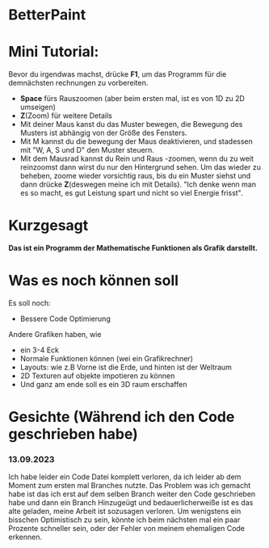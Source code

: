 # BetterPaint



# Mini Tutorial:

Bevor du irgendwas machst, drücke **F1**, um das Programm für die demnächsten rechnungen zu vorbereiten.

*  **Space** fürs Rauszoomen (aber beim ersten mal, ist es von 1D zu 2D umseigen)
*  **Z**(Zoom) für weitere Details
*  Mit deiner Maus kanst du das Muster bewegen, die Bewegung des Musters ist abhängig von der Größe des Fensters.
*  Mit M kannst du die bewegung der Maus deaktivieren, und stadessen mit "W, A, S und D" den Muster steuern.
*  Mit dem Mausrad kannst du Rein und Raus -zoomen, wenn du zu weit reinzoomst dann wirst du nur den Hintergrund sehen.
   Um das wieder zu beheben, zoome wieder vorsichtig raus, bis du ein Muster siehst und dann drücke **Z**(deswegen meine ich mit Details).
   "Ich denke wenn man es so macht, es gut Leistung spart und nicht so viel Energie frisst".




# Kurzgesagt
**Das ist ein Programm der Mathematische Funktionen als Grafik darstellt.**


# Was es noch können soll
Es soll noch:

*  Bessere Code Optimierung

Andere Grafiken haben, wie
  *  ein 3-4 Eck
  *  Normale Funktionen können (wei ein Grafikrechner)
  *  Layouts: wie z.B Vorne ist die Erde, und hinten ist der Weltraum
  *  2D Texturen auf objekte impotieren zu können
  *  Und ganz am ende soll es ein 3D raum erschaffen


# Gesichte (Während ich den Code geschrieben habe)
### 13.09.2023
Ich habe leider ein Code Datei komplett verloren, da ich leider ab dem Moment zum ersten mal Branches nutzte.
Das Problem was ich gemacht habe ist das ich erst auf dem selben Branch weiter den Code geschrieben habe und dann ein Branch Hinzugeügt und bedauerlicherweiße ist es das alte geladen, meine Arbeit ist sozusagen verloren.
Um wenigstens ein bisschen Optimistisch zu sein, könnte ich beim nächsten mal ein paar Prozente schneller sein, oder der Fehler von meinem ehemaligen Code erkennen.
